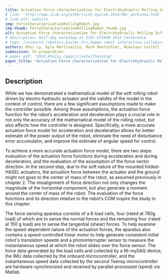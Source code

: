 ```yaml
---
title: Actuation force characterization for Electrohydraulic Rolling Soft Robot
# link:  http://www.icub.org/other/icdl-epirob-2014/dbr_workshop.html
# link-alt: website
img: ForceCharacterizationRollingRobot.jpg
img-thumb: ForceCharacterizationRollingRobot_thumb.jpg
alt: Actuation Force characterization for Electrohydraulic Rolling Soft Robot
# description: Half-day workshop at ICDL-EPIROB 2014 Conference
# tags: [research,robotics,baxter,hri,human robot interaction,collaborative manufacturing,human robot collaboration,advanced manufacturing,open source,github]
authors: Khoi Ly, Kyle Martinaitis, Mark Rentschler, Nikolaus Correll
submission: In preparation
# paper_pdf: "2020_KhoiLy_CapacitiveSelfSensing"
paper_title: "Actuation Force characterization for Electrohydraulic Rolling Soft Robot"
---
```


## Description

While we has demonstrated a mathematical model of the soft rolling robot driven by electro-hydraulic actuator and the validity of the model in the context of control, there are a few significant assumptions made to make the controller possible. Among those assumptions, the actuation force function for the robot’s acceleration and deceleration plays a crucial role in not only the accuracy of the mathematical model of the rolling robot, but also affects how the controller is designed. Specifically, a more accurate actuation force model for acceleration and deceleration allows for better estimate of the power output of the robot, eliminate the need of disturbance error accumulator, and improve the estimate of angular speed for control.

To achieve a more accurate actuation force model, there are two steps: evaluation of the actuation force functions during acceleration and during deceleration, and the evaluation of the assumption of the force vector direction. In the second step, due to the soft nature of the mounted folded-HASEL actuators, the actuation force between the actuator and the ground might not goes to the center of mass of the robot, as assumed previously in chapter 2. The misalignment of force direction not only changes the magnitude of the horizontal component, but also generate a moment around the center of mass of the robot. The evaluation of the force functions and its direction relative to the robot’s COM inspire the study in this chapter.

The force sensing aparatus consists of a 8 load cells, four (rated at 780g load) of which are to sense the normal forces and the remaining four (rated at 150 g load) are to sense the tangential (shear) forces. To help examine the speed-dependent nature of the actuation forces, the aparatus also contains a speed-controlled linear motor to help generate consistent initial robot's translation speeds and a photointerrupter sensor to measure the instantaneous speed at which the robot slides over the force sensor. The force data generated by the load cells and collected by a NI-myDAQ device, the IMU data collected by the onboard microcontroller, and the instantaneous speed data collected by the second Teensy microcontroller are hardware-synchronized and received by parallel-processed (spmd) via Matlab.
